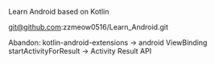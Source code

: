 Learn Android based on Kotlin

git@github.com:zzmeow0516/Learn_Android.git

Abandon:
kotlin-android-extensions   ->  android ViewBinding
startActivityForResult  -> Activity Result API 

